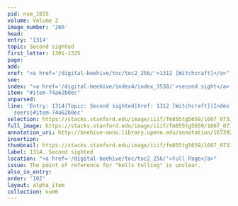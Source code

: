 ```yaml
---
pid: num_1835
volume: Volume 2
image_number: '266'
head:
entry: '1314'
topic: Second sighted
first_letter: 1301-1325
page:
add:
xref: "<a href='/digital-beehive/toc/toc2_256/'>1312 [Witchcraft]</a>"
see:
index: "<a href='/digital-beehive/index4/index_3538/'>second sight</a>|<a href='/digital-beehive/index4/index_3597/'>seers</a>"
item: "#item-74a62b0ec"
unparsed:
line: 'Entry: 1314|Topic: Second sighted|Xref: 1312 [Witchcraft]|Index: second sight|Index:
  seers|#item-74a62b0ec'
selection: https://stacks.stanford.edu/image/iiif/fm855tg5659/1607_0733/927,3254,2821,1007/full/0/default.jpg
full_image: https://stacks.stanford.edu/image/iiif/fm855tg5659/1607_0733/full/full/0/default.jpg
annotation_uri: http://beehive-anno.library.upenn.edu/annotation/1673929424560
insertion:
thumbnail: https://stacks.stanford.edu/image/iiif/fm855tg5659/1607_0733/927,3254,600,180/250,/0/default.jpg
label: 1314. Second sighted
location: "<a href='/digital-beehive/toc/toc2_256/'>Full Page</a>"
issue: The point of reference for "bells tolling" is unclear.
also_in_entry:
order: '102'
layout: alpha_item
collection: num6
---
```

